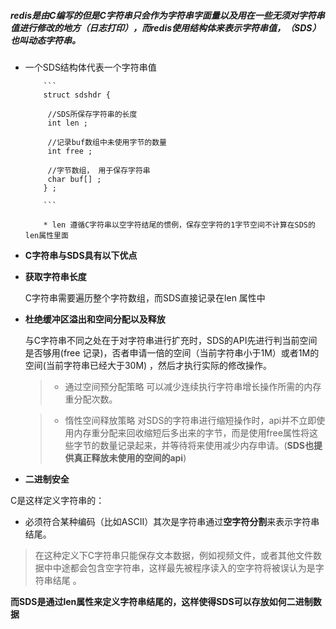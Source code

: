 ##### redis是由C编写的但是C字符串只会作为字符串字面量以及用在一些无须对字符串值进行修改的地方（日志打印），而redis使用结构体来表示字符串值，（SDS）也叫动态字符串。


* 一个SDS结构体代表一个字符串值
          
          ``` 
          struct sdshdr { 
          
           //SDS所保存字符串的长度
           int len ; 
           
           //记录buf数组中未使用字节的数量
           int free ; 
           
           //字节数组， 用于保存字符串 
           char buf[] ; 
          } ;
          
          ```
          
          * len 遵循C字符串以空字符结尾的惯例，保存空字符的1字节空间不计算在SDS的len属性里面



* **C字符串与SDS具有以下优点**

 * **获取字符串长度**
 
     C字符串需要遍历整个字符数组，而SDS直接记录在len 属性中
     
 * **杜绝缓冲区溢出和空间分配以及释放**
    
   与C字符串不同之处在于对字符串进行扩充时，SDS的API先进行判当前空间是否够用(free 记录)，否者申请一倍的空间（当前字符串小于1M）或者1M的空间(当前字符串已经大于30M) ，然后才执行实际的修改操作。 
   
   > * 通过空间预分配策略
     可以减少连续执行字符串增长操作所需的内存重分配次数。
   
   > * 惰性空间释放策略
     对SDS的字符串进行缩短操作时，api并不立即使用内存重分配来回收缩短后多出来的字节，而是使用free属性将这些字节的数量记录起来，并等待将来使用减少内存申请。(**SDS也提供真正释放未使用的空间的api**)
     
     
     
 
  
 * **二进制安全**
  
  C是这样定义字符串的：
  
  * 必须符合某种编码（比如ASCII）其次是字符串通过**空字符分割**来表示字符串结尾。
   > 在这种定义下C字符串只能保存文本数据，例如视频文件，或者其他文件数据中中途都会包含空字符串，这样最先被程序读入的空字符将被误认为是字符串结尾 。
   
   **而SDS是通过len属性来定义字符串结尾的，这样使得SDS可以存放如何二进制数据**
  
  
  
  
  
  
